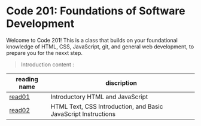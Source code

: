 # Code 201: Foundations of Software Development

Welcome to Code 201! This is a class that builds on your foundational knowledge of HTML, CSS, JavaScript, git, and general web development, to prepare you for the nexxt step.

> Introduction content :

reading name | discription
-------------|------------
[read01](https://abu-nofal.github.io/Reading-notes-201/read01)|Introductory HTML and JavaScript 
[read02](https://abu-nofal.github.io/Reading-notes-201/read02)|HTML Text, CSS Introduction, and Basic JavaScript Instructions
